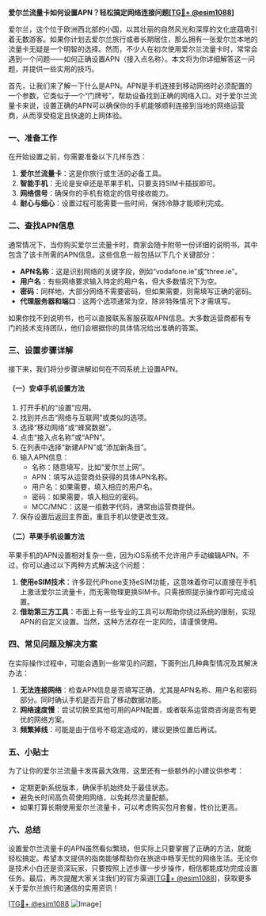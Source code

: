 **爱尔兰流量卡如何设置APN？轻松搞定网络连接问题[[TG💪+ @esim1088](https://t.me/s/esim1088)]**

爱尔兰，这个位于欧洲西北部的小国，以其壮丽的自然风光和深厚的文化底蕴吸引着无数游客。如果你计划去爱尔兰旅行或者长期居住，那么拥有一张爱尔兰本地的流量卡无疑是一个明智的选择。然而，不少人在初次使用爱尔兰流量卡时，常常会遇到一个问题——如何正确设置APN（接入点名称）。本文将为你详细解答这一问题，并提供一些实用的技巧。

首先，让我们来了解一下什么是APN。APN是手机连接到移动网络时必须配置的一个参数，它类似于一个“门牌号”，帮助设备找到正确的网络入口。对于爱尔兰流量卡来说，设置正确的APN可以确保你的手机能够顺利连接到当地的网络运营商，从而享受稳定且快速的上网体验。

### 一、准备工作

在开始设置之前，你需要准备以下几样东西：

1. **爱尔兰流量卡**：这是你旅行或生活的必备工具。
2. **智能手机**：无论是安卓还是苹果手机，只要支持SIM卡插拔即可。
3. **网络信号**：确保你的手机有稳定的信号接收能力。
4. **耐心与细心**：设置过程可能需要一些时间，保持冷静才能顺利完成。

### 二、查找APN信息

通常情况下，当你购买爱尔兰流量卡时，商家会随卡附带一份详细的说明书，其中包含了该卡所需的APN信息。这些信息一般包括以下几个关键部分：

- **APN名称**：这是识别网络的关键字段，例如“vodafone.ie”或“three.ie”。
- **用户名**：有些网络要求输入特定的用户名，但大多数情况下为空。
- **密码**：同样地，大部分网络不需要密码，但如果需要，则需填写正确的密码。
- **代理服务器和端口**：这两个选项通常为空，除非特殊情况下才需填写。

如果你找不到说明书，也可以直接联系客服获取APN信息。大多数运营商都有专门的技术支持团队，他们会根据你的具体情况给出准确的答案。

### 三、设置步骤详解

接下来，我们将分步骤讲解如何在不同系统上设置APN。

#### （一）安卓手机设置方法

1. 打开手机的“设置”应用。
2. 找到并点击“网络与互联网”或类似的选项。
3. 选择“移动网络”或“蜂窝数据”。
4. 点击“接入点名称”或“APN”。
5. 在列表中选择“新建APN”或“添加新条目”。
6. 输入APN信息：
   - 名称：随意填写，比如“爱尔兰上网”。
   - APN：填写从运营商处获得的具体APN名称。
   - 用户名：如果需要，填入相应的用户名。
   - 密码：如果需要，填入相应的密码。
   - MCC/MNC：这是一组数字代码，通常由运营商提供。
7. 保存设置后返回主界面，重启手机以使更改生效。

#### （二）苹果手机设置方法

苹果手机的APN设置相对复杂一些，因为iOS系统不允许用户手动编辑APN。不过，你可以通过以下两种方式解决这个问题：

1. **使用eSIM技术**：许多现代iPhone支持eSIM功能，这意味着你可以直接在手机上激活爱尔兰流量卡，而无需物理更换SIM卡。只需按照提示操作即可完成设置。
2. **借助第三方工具**：市面上有一些专业的工具可以帮助你绕过系统的限制，实现APN的自定义设置。当然，这种方法存在一定风险，请谨慎使用。

### 四、常见问题及解决方案

在实际操作过程中，可能会遇到一些常见的问题，下面列出几种典型情况及其解决办法：

1. **无法连接网络**：检查APN信息是否填写正确，尤其是APN名称、用户名和密码部分。同时确认手机是否开启了移动数据功能。
2. **网络速度慢**：尝试切换至其他可用的APN配置，或者联系运营商咨询是否有更优的网络方案。
3. **频繁掉线**：可能是由于信号不稳定造成的，建议更换位置后再试。

### 五、小贴士

为了让你的爱尔兰流量卡发挥最大效用，这里还有一些额外的小建议供参考：

- 定期更新系统版本，确保手机始终处于最佳状态。
- 避免长时间高负荷使用网络，以免耗尽流量配额。
- 如果打算长期使用爱尔兰流量卡，可以考虑购买包月套餐，性价比更高。

### 六、总结

设置爱尔兰流量卡的APN虽然看似繁琐，但实际上只要掌握了正确的方法，就能轻松搞定。希望本文提供的指南能够帮助你在旅途中畅享无忧的网络生活。无论你是技术小白还是资深玩家，只要按照上述步骤一步步操作，相信都能成功完成设置任务。最后，再次提醒大家关注我们的官方渠道[[TG💪+ @esim1088](https://t.me/s/esim1088)]，获取更多关于爱尔兰旅行和通信的实用资讯！

[[TG💪+ @esim1088](https://t.me/s/esim1088) ![Image](https://i.postimg.cc/4NQfJmqS/Snipaste-2025-05-13-00-14-12.png)]